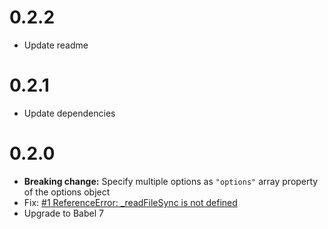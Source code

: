 # 0.2.2

- Update readme

# 0.2.1

- Update dependencies

# 0.2.0

- **Breaking change:** Specify multiple options as `"options"` array property of the options object
- Fix: [#1 ReferenceError: \_readFileSync is not defined](https://github.com/ArnoSaine/babel-plugin-transform-import-to-read-file-sync/issues/1)
- Upgrade to Babel 7
